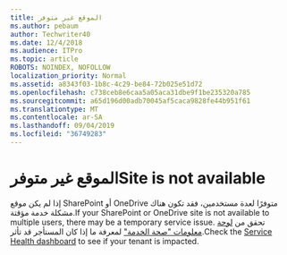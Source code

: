 ```yaml
---
title: الموقع غير متوفر
ms.author: pebaum
author: Techwriter40
ms.date: 12/4/2018
ms.audience: ITPro
ms.topic: article
ROBOTS: NOINDEX, NOFOLLOW
localization_priority: Normal
ms.assetid: a8343f03-1b8c-4c29-be84-72b025e51d72
ms.openlocfilehash: c738ceb8e6caa5a05aca31dbe9f1be235320a785
ms.sourcegitcommit: a65d196d00adb70045af5caca9828fe44b951f61
ms.translationtype: MT
ms.contentlocale: ar-SA
ms.lasthandoff: 09/04/2019
ms.locfileid: "36749283"
---
```

# <a name="site-is-not-available"></a><span data-ttu-id="af2ee-102">الموقع غير متوفر</span><span class="sxs-lookup"><span data-stu-id="af2ee-102">Site is not available</span></span>

<span data-ttu-id="af2ee-103">إذا لم يكن موقع SharePoint أو OneDrive متوفرًا لعدة مستخدمين، فقد تكون هناك مشكلة خدمة مؤقتة.</span><span class="sxs-lookup"><span data-stu-id="af2ee-103">If your SharePoint or OneDrive site is not available to multiple users, there may be a temporary service issue.</span></span> <span data-ttu-id="af2ee-104">تحقق من [لوحة معلومات "صحة الخدمة"](https://admin.microsoft.com/AdminPortal/Home#/servicehealth) لمعرفة ما إذا كان المستأجر قد تأثر.</span><span class="sxs-lookup"><span data-stu-id="af2ee-104">Check the [Service Health dashboard](https://admin.microsoft.com/AdminPortal/Home#/servicehealth) to see if your tenant is impacted.</span></span> 
  

